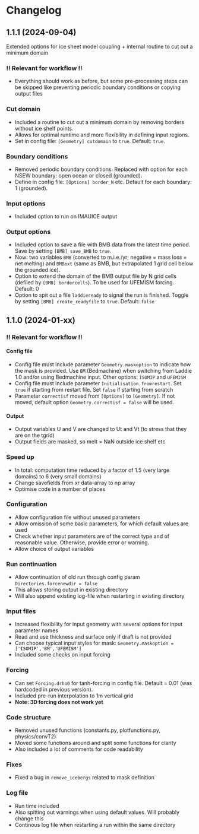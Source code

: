 # Changelog

## 1.1.1 (2024-09-04)

Extended options for ice sheet model coupling + internal routine to cut out a minimum domain

### **!! Relevant for workflow !!**

- Everything should work as before, but some pre-processing steps can be skipped like preventing periodic boundary conditions or copying output files

### Cut domain

- Included a routine to cut out a minimum domain by removing borders without ice shelf points.
- Allows for optimal runtime and more flexibility in defining input regions.
- Set in config file: `[Geometry] cutdomain` to `true`. Default: `true`.

### Boundary conditions

- Removed periodic boundary conditions. Replaced with option for each NSEW boundary: open ocean or closed (grounded).
- Define in config file: `[Options] border_N` etc. Default for each boundary: 1 (grounded).

### Input options

- Included option to run on IMAUICE output

### Output options

- Included option to save a file with BMB data from the latest time period. Save by setting `[BMB] save_BMB` to `true`.
- Now: two variables `BMB` (converted to m.i.e./yr; negative = mass loss = net melting) and `BMBext` (same as BMB, but extrapolated 1 grid cell below the grounded ice).
- Option to extend the domain of the BMB output file by N grid cells (defiled by `[BMB] bordercells`). To be used for UFEMISM forcing. Default: 0
- Option to spit out a file `laddieready` to signal the run is finished. Toggle by setting `[BMB] create_readyfile` to `true`. Default: `false`

## 1.1.0 (2024-01-xx)

### **!! Relevant for workflow !!**

#### Config file

- Config file must include parameter `Geometry.maskoption` to indicate how the mask is provided. Use `BM` (Bedmachine) when switching from Laddie 1.0 and/or using Bedmachine input. Other options: `ISOMIP` and `UFEMISM`
- Config file must include parameter `Initialisation.fromrestart`. Set `true` if starting from restart file. Set `false` if starting from scratch
- Parameter `correctisf` moved from `[Options]` to `[Geometry]`. If not moved, default option `Geometry.correctisf = false` will be used.

#### Output

- Output variables U and V are changed to Ut and Vt (to stress that they are on the tgrid)
- Output fields are masked, so melt = NaN outside ice shelf etc

### Speed up

- In total: computation time reduced by a factor of 1.5 (very large domains) to 6 (very small domains)
- Change savefields from xr data-array to np array
- Optimise code in a number of places

### Configuration

- Allow configuration file without unused parameters
- Allow omission of some basic parameters, for which default values are used
- Check whether input parameters are of the correct type and of reasonable value. Otherwise, provide error or warning.
- Allow choice of output variables

### Run continuation

- Allow continuation of old run through config param `Directories.forcenewdir = false`
- This allows storing output in existing directory
- Will also append existing log-file when restarting in existing directory

### Input files

- Increased flexibility for input geometry with several options for input parameter names
- Read and use thickness and surface only if draft is not provided
- Can choose typical input styles for mask: `Geometry.maskoption = ['ISOMIP','BM','UFEMISM']`
- Included some checks on input forcing

### Forcing

- Can set `Forcing.drho0` for tanh-forcing in config file. Default = 0.01 (was hardcoded in previous version).
- Included pre-run interpolation to 1m vertical grid
- **Note: 3D forcing does not work yet**

### Code structure

- Removed unused functions (constants.py, plotfunctions.py, physics/convT2)
- Moved some functions around and split some functions for clarity
- Also included a lot of comments for code readability

### Fixes

- Fixed a bug in `remove_icebergs` related to mask definition

### Log file

- Run time included
- Also spitting out warnings when using default values. Will probably change this
- Continous log file when restarting a run within the same directory
